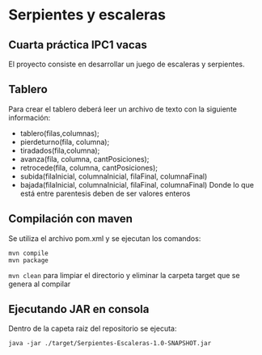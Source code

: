 # Serpientes y escaleras
## Cuarta práctica IPC1 vacas
El proyecto consiste en desarrollar un juego de escaleras y serpientes.
## Tablero
Para crear el tablero deberá leer un archivo de texto con la siguiente información:
- tablero(filas,columnas);
- pierdeturno(fila, columna);
- tiradados(fila,columna);
- avanza(fila, columna, cantPosiciones);
- retrocede(fila, columna, cantPosiciones);
- subida(filaInicial, columnaInicial, filaFinal, columnaFinal)
- bajada(filaInicial, columnaInicial, filaFinal, columnaFinal)
Donde lo que está entre parentesis deben de ser valores enteros

## Compilación con maven
Se utiliza el archivo pom.xml y se ejecutan los comandos:
```
mvn compile
mvn package
```
`mvn clean` para limpiar el directorio y eliminar la carpeta target que se genera al compilar

## Ejecutando JAR en consola
Dentro de la capeta raiz del repositorio se ejecuta:
```
java -jar ./target/Serpientes-Escaleras-1.0-SNAPSHOT.jar
```